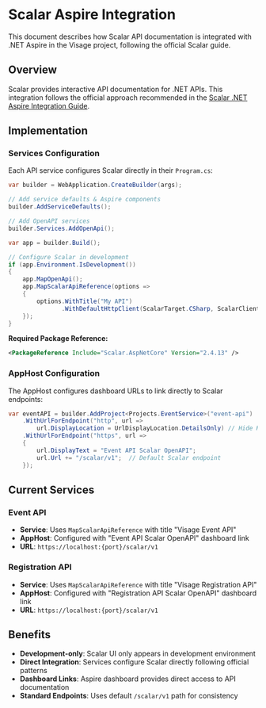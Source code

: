 # Scalar Aspire Integration

This document describes how Scalar API documentation is integrated with .NET Aspire in the Visage project, following the official Scalar guide.

## Overview

Scalar provides interactive API documentation for .NET APIs. This integration follows the official approach recommended in the [Scalar .NET Aspire Integration Guide](https://guides.scalar.com/scalar/scalar-api-references/integrations/net-aspire).

## Implementation

### Services Configuration

Each API service configures Scalar directly in their `Program.cs`:

```csharp
var builder = WebApplication.CreateBuilder(args);

// Add service defaults & Aspire components
builder.AddServiceDefaults();

// Add OpenAPI services
builder.Services.AddOpenApi();

var app = builder.Build();

// Configure Scalar in development
if (app.Environment.IsDevelopment())
{
    app.MapOpenApi();
    app.MapScalarApiReference(options =>
    {
        options.WithTitle("My API")
               .WithDefaultHttpClient(ScalarTarget.CSharp, ScalarClient.HttpClient);
    });
}
```

**Required Package Reference:**
```xml
<PackageReference Include="Scalar.AspNetCore" Version="2.4.13" />
```

### AppHost Configuration

The AppHost configures dashboard URLs to link directly to Scalar endpoints:

```csharp
var eventAPI = builder.AddProject<Projects.EventService>("event-api")
    .WithUrlForEndpoint("http", url => 
        url.DisplayLocation = UrlDisplayLocation.DetailsOnly) // Hide HTTP link
    .WithUrlForEndpoint("https", url =>
    {
        url.DisplayText = "Event API Scalar OpenAPI";
        url.Url += "/scalar/v1";  // Default Scalar endpoint
    });
```

## Current Services

### Event API
- **Service**: Uses `MapScalarApiReference` with title "Visage Event API"
- **AppHost**: Configured with "Event API Scalar OpenAPI" dashboard link
- **URL**: `https://localhost:{port}/scalar/v1`

### Registration API  
- **Service**: Uses `MapScalarApiReference` with title "Visage Registration API"
- **AppHost**: Configured with "Registration API Scalar OpenAPI" dashboard link
- **URL**: `https://localhost:{port}/scalar/v1`

## Benefits

- **Development-only**: Scalar UI only appears in development environment
- **Direct Integration**: Services configure Scalar directly following official patterns
- **Dashboard Links**: Aspire dashboard provides direct access to API documentation
- **Standard Endpoints**: Uses default `/scalar/v1` path for consistency